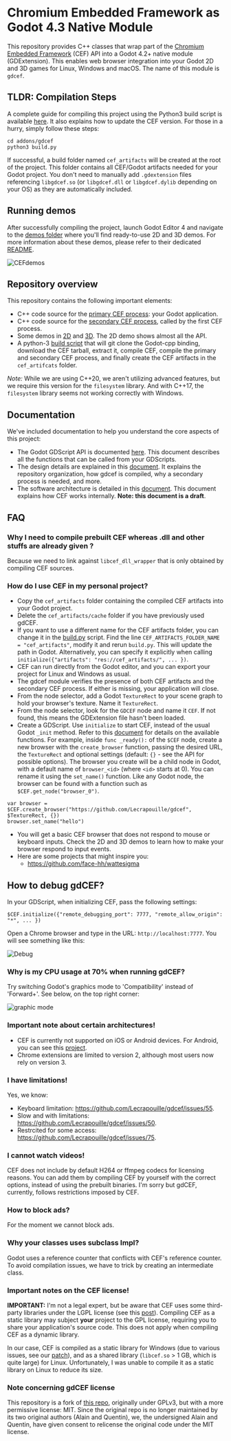 # Chromium Embedded Framework as Godot 4.3 Native Module

This repository provides C++ classes that wrap part of the [Chromium Embedded Framework](https://bitbucket.org/chromiumembedded/cef/wiki/Home) (CEF) API into a Godot 4.2+ native module (GDExtension). This enables web browser integration into your Godot 2D and 3D games for Linux, Windows and macOS. The name of this module is `gdcef`.

## TLDR: Compilation Steps

A complete guide for compiling this project using the Python3 build script is available [here](doc/installation.md). It also explains how to update the CEF version. For those in a hurry, simply follow these steps:

```
cd addons/gdcef
python3 build.py
```

If successful, a build folder named `cef_artifacts` will be created at the root of the project. This folder contains all CEF/Godot artifacts needed for your Godot project. You don't need to manually add `.gdextension` files referencing `libgdcef.so` (or `libgdcef.dll` or `libgdcef.dylib` depending on your OS) as they are automatically included.

## Running demos

After successfully compiling the project, launch Godot Editor 4 and navigate to the [demos folder](demos) where you'll find ready-to-use 2D and 3D demos. For more information about these demos, please refer to their dedicated [README](demos/README.md).

![CEFdemos](doc/pics/demos.png)

## Repository overview

This repository contains the following important elements:
- C++ code source for the [primary CEF process](gdcef/): your Godot application.
- C++ code source for the [secondary CEF process](subprocess/), called by the first CEF process.
- Some demos in [2D](demos/2D/) and [3D](demos/3D/). The 2D demo shows almost all the API.
- A python-3 [build script](build.py) that will git clone the Godot-cpp binding, download the CEF tarball, extract it, compile CEF, compile the primary and secondary CEF process, and finally create the CEF artifacts in the `cef_artifcats` folder.

*Note:* While we are using C++20, we aren't utilizing advanced features, but we require this version for the `filesystem` library. And with C++17, the `filesystem` library seems not working correctly with Windows.

## Documentation

We've included documentation to help you understand the core aspects of this project:
- The Godot GDScript API is documented [here](doc/API.md). This document describes all the functions that can be called from your GDScripts.
- The design details are explained in this [document](doc/detailsdesign.md). It explains the repository organization, how gdcef is compiled, why a secondary process is needed, and more.
- The software architecture is detailed in this [document](doc/architecture.md). This document explains how CEF works internally. **Note: this document is a draft**.

## FAQ

### Why I need to compile prebuilt CEF whereas .dll and other stuffs are already given ?

Because we need to link against `libcef_dll_wrapper` that is only obtained by compiling CEF sources.

### How do I use CEF in my personal project?

- Copy the `cef_artifacts` folder containing the compiled CEF artifacts into your Godot project.
- Delete the `cef_artifacts/cache` folder if you have previously used gdCEF.
- If you want to use a different name for the CEF artifacts folder, you can change it in the [build.py](../build.py) script. Find the line `CEF_ARTIFACTS_FOLDER_NAME = "cef_artifacts"`, modify it and rerun `build.py`. This will update the path in Godot.
  Alternatively, you can specify it explicitly when calling `initialize({"artifacts": "res://cef_artifacts/", ... })`.
- CEF can run directly from the Godot editor, and you can export your project for Linux and Windows as usual.
- The gdcef module verifies the presence of both CEF artifacts and the secondary CEF process. If either is missing, your application will close.
- From the node selector, add a Godot `TextureRect` to your scene graph to hold your browser's texture. Name it `TextureRect`.
- From the node selector, look for the `GDCEF` node and name it `CEF`. If not found, this means the GDExtension file hasn't been loaded.
- Create a GDScript. Use `initialize` to start CEF, instead of the usual Godot `_init` method. Refer to this [document](doc/API.md) for details on the available functions. For example, inside `func _ready():` of the `$CEF` node, create a new browser with the `create_browser` function, passing the desired URL, the `TextureRect` and optional settings (default: `{}` - see the API for possible options). The browser you create will be a child node in Godot, with a default name of `browser_<id>` (where `<id>` starts at 0). You can rename it using the `set_name()` function. Like any Godot node, the browser can be found with a function such as `$CEF.get_node("browser_0")`.

```
var browser = $CEF.create_browser("https://github.com/Lecrapouille/gdcef", $TextureRect, {})
browser.set_name("hello")
```

- You will get a basic CEF browser that does not respond to mouse or keyboard inputs. Check the 2D and 3D demos to learn how to make your browser respond to input events.
- Here are some projects that might inspire you:
  - https://github.com/face-hh/wattesigma

## How to debug gdCEF?

In your GDScript, when initializing CEF, pass the following settings:

```
$CEF.initialize({"remote_debugging_port": 7777, "remote_allow_origin": "*", ... })
```

Open a Chrome browser and type in the URL: `http://localhost:7777`. You will see something like this:

![Debug](doc/pics/debug.png)

### Why is my CPU usage at 70% when running gdCEF?

Try switching Godot's graphics mode to 'Compatibility' instead of 'Forward+'. See below, on the top right corner:

![graphic mode](doc/pics/graphic_mode.png)

### Important note about certain architectures!

- CEF is currently not supported on iOS or Android devices. For Android, you can see this [project](https://github.com/Sam2much96/GodotChrome).
- Chrome extensions are limited to version 2, although most users now rely on version 3.

### I have limitations!

Yes, we know:
- Keyboard limitation: https://github.com/Lecrapouille/gdcef/issues/55.
- Slow and with limitations: https://github.com/Lecrapouille/gdcef/issues/50.
- Restrcited for some access: https://github.com/Lecrapouille/gdcef/issues/75.

### I cannot watch videos!

CEF does not include by default H264 or ffmpeg codecs for licensing reasons. You can add them by compiling CEF by yourself with the correct options, instead of using the prebuilt binaries. I'm sorry but gdCEF, currently, follows restrictions imposed by CEF.

### How to block ads?

For the moment we cannot block ads.

### Why your classes uses subclass Impl?

Godot uses a reference counter that conflicts with CEF's reference counter. To avoid compilation issues, we have to trick by creating an intermediate class.

### Important notes on the CEF license!

**IMPORTANT:** I'm not a legal expert, but be aware that CEF uses some third-party libraries under the LGPL license (see this [post](https://www.magpcss.org/ceforum/viewtopic.php?f=6&t=11182)). Compiling CEF as a static library may subject **your** project to the GPL license, requiring you to share your application's source code. This does not apply when compiling CEF as a dynamic library.

In our case, CEF is compiled as a static library for Windows (due to various issues, see our [patch](patches/CEF/win/)), and as a shared library (`libcef.so` > 1 GB, which is quite large) for Linux. Unfortunately, I was unable to compile it as a static library on Linux to reduce its size.

### Note concerning gdCEF license

This repository is a fork of [this repo](https://github.com/stigmee/gdnative-cef), originally under GPLv3, but with a more permissive license: MIT. Since the original repo is no longer maintained by its two original authors (Alain and Quentin), we, the undersigned Alain and Quentin, have given consent to relicense the original code under the MIT license.